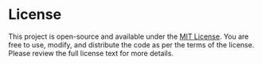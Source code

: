 # License

This project is open-source and available under the [MIT License](LICENSE). You are free to use, modify, and distribute the code as per the terms of the license. Please review the full license text for more details.